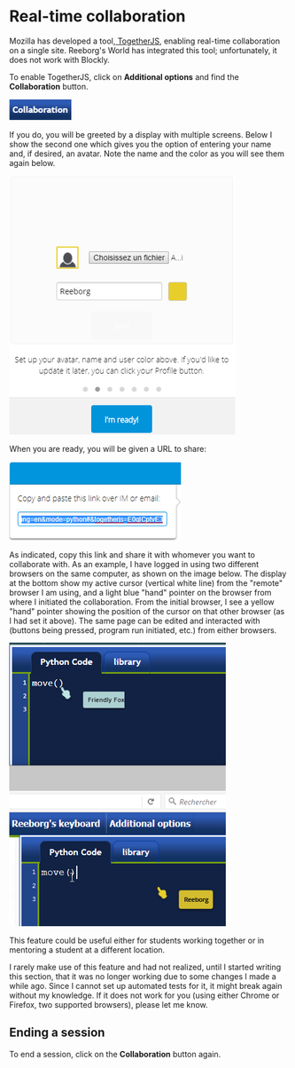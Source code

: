 # Real-time collaboration

Mozilla has developed a tool,[ TogetherJS](https://togetherjs.com/), enabling real-time collaboration on a single site. Reeborg's World has integrated this tool; unfortunately, it does not work with Blockly.

To enable TogetherJS, click on **Additional options** and find the **Collaboration** button.

![](/assets/collaboration.png)

If you do, you will be greeted by a display with multiple screens. Below I show the second one which gives you the option of entering your name and, if desired, an avatar.  Note the name and the color as you will see them again below.

![](/assets/collaboration3.png)

When you are ready, you will be given a URL to share:

![](/assets/collaboration2.png)

As indicated, copy this link and share it with whomever you want to collaborate with.  As an example, I have logged in using two different browsers on the same computer, as shown on the image below. The display at the bottom show my active cursor \(vertical white line\) from the "remote" browser I am using, and a light blue "hand" pointer on the browser from where I initiated the collaboration.  From the initial browser, I see a yellow "hand" pointer showing the position of the cursor on that other browser \(as I had set it above\). The same page can be edited and interacted with \(buttons being pressed, program run initiated, etc.\) from either browsers.

![](/assets/collaboration4.png)

This feature could be useful either for students working together or in mentoring a student at a different location.

I rarely make use of this feature and had not realized, until I started writing this section, that it was no longer working due to some changes I made a while ago. Since I cannot set up automated tests for it, it might break again without my knowledge. If it does not work for you \(using either Chrome or Firefox, two supported browsers\), please let me know.

## Ending a session

To end a session, click on the **Collaboration** button again.

